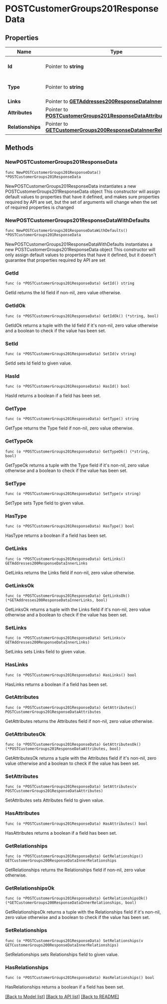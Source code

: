 # POSTCustomerGroups201ResponseData

## Properties

Name | Type | Description | Notes
------------ | ------------- | ------------- | -------------
**Id** | Pointer to **string** | The resource&#39;s id | [optional] 
**Type** | Pointer to **string** | The resource&#39;s type | [optional] [default to "customer_groups"]
**Links** | Pointer to [**GETAddresses200ResponseDataInnerLinks**](GETAddresses200ResponseDataInnerLinks.md) |  | [optional] 
**Attributes** | Pointer to [**POSTCustomerGroups201ResponseDataAttributes**](POSTCustomerGroups201ResponseDataAttributes.md) |  | [optional] 
**Relationships** | Pointer to [**GETCustomerGroups200ResponseDataInnerRelationships**](GETCustomerGroups200ResponseDataInnerRelationships.md) |  | [optional] 

## Methods

### NewPOSTCustomerGroups201ResponseData

`func NewPOSTCustomerGroups201ResponseData() *POSTCustomerGroups201ResponseData`

NewPOSTCustomerGroups201ResponseData instantiates a new POSTCustomerGroups201ResponseData object
This constructor will assign default values to properties that have it defined,
and makes sure properties required by API are set, but the set of arguments
will change when the set of required properties is changed

### NewPOSTCustomerGroups201ResponseDataWithDefaults

`func NewPOSTCustomerGroups201ResponseDataWithDefaults() *POSTCustomerGroups201ResponseData`

NewPOSTCustomerGroups201ResponseDataWithDefaults instantiates a new POSTCustomerGroups201ResponseData object
This constructor will only assign default values to properties that have it defined,
but it doesn't guarantee that properties required by API are set

### GetId

`func (o *POSTCustomerGroups201ResponseData) GetId() string`

GetId returns the Id field if non-nil, zero value otherwise.

### GetIdOk

`func (o *POSTCustomerGroups201ResponseData) GetIdOk() (*string, bool)`

GetIdOk returns a tuple with the Id field if it's non-nil, zero value otherwise
and a boolean to check if the value has been set.

### SetId

`func (o *POSTCustomerGroups201ResponseData) SetId(v string)`

SetId sets Id field to given value.

### HasId

`func (o *POSTCustomerGroups201ResponseData) HasId() bool`

HasId returns a boolean if a field has been set.

### GetType

`func (o *POSTCustomerGroups201ResponseData) GetType() string`

GetType returns the Type field if non-nil, zero value otherwise.

### GetTypeOk

`func (o *POSTCustomerGroups201ResponseData) GetTypeOk() (*string, bool)`

GetTypeOk returns a tuple with the Type field if it's non-nil, zero value otherwise
and a boolean to check if the value has been set.

### SetType

`func (o *POSTCustomerGroups201ResponseData) SetType(v string)`

SetType sets Type field to given value.

### HasType

`func (o *POSTCustomerGroups201ResponseData) HasType() bool`

HasType returns a boolean if a field has been set.

### GetLinks

`func (o *POSTCustomerGroups201ResponseData) GetLinks() GETAddresses200ResponseDataInnerLinks`

GetLinks returns the Links field if non-nil, zero value otherwise.

### GetLinksOk

`func (o *POSTCustomerGroups201ResponseData) GetLinksOk() (*GETAddresses200ResponseDataInnerLinks, bool)`

GetLinksOk returns a tuple with the Links field if it's non-nil, zero value otherwise
and a boolean to check if the value has been set.

### SetLinks

`func (o *POSTCustomerGroups201ResponseData) SetLinks(v GETAddresses200ResponseDataInnerLinks)`

SetLinks sets Links field to given value.

### HasLinks

`func (o *POSTCustomerGroups201ResponseData) HasLinks() bool`

HasLinks returns a boolean if a field has been set.

### GetAttributes

`func (o *POSTCustomerGroups201ResponseData) GetAttributes() POSTCustomerGroups201ResponseDataAttributes`

GetAttributes returns the Attributes field if non-nil, zero value otherwise.

### GetAttributesOk

`func (o *POSTCustomerGroups201ResponseData) GetAttributesOk() (*POSTCustomerGroups201ResponseDataAttributes, bool)`

GetAttributesOk returns a tuple with the Attributes field if it's non-nil, zero value otherwise
and a boolean to check if the value has been set.

### SetAttributes

`func (o *POSTCustomerGroups201ResponseData) SetAttributes(v POSTCustomerGroups201ResponseDataAttributes)`

SetAttributes sets Attributes field to given value.

### HasAttributes

`func (o *POSTCustomerGroups201ResponseData) HasAttributes() bool`

HasAttributes returns a boolean if a field has been set.

### GetRelationships

`func (o *POSTCustomerGroups201ResponseData) GetRelationships() GETCustomerGroups200ResponseDataInnerRelationships`

GetRelationships returns the Relationships field if non-nil, zero value otherwise.

### GetRelationshipsOk

`func (o *POSTCustomerGroups201ResponseData) GetRelationshipsOk() (*GETCustomerGroups200ResponseDataInnerRelationships, bool)`

GetRelationshipsOk returns a tuple with the Relationships field if it's non-nil, zero value otherwise
and a boolean to check if the value has been set.

### SetRelationships

`func (o *POSTCustomerGroups201ResponseData) SetRelationships(v GETCustomerGroups200ResponseDataInnerRelationships)`

SetRelationships sets Relationships field to given value.

### HasRelationships

`func (o *POSTCustomerGroups201ResponseData) HasRelationships() bool`

HasRelationships returns a boolean if a field has been set.


[[Back to Model list]](../README.md#documentation-for-models) [[Back to API list]](../README.md#documentation-for-api-endpoints) [[Back to README]](../README.md)



